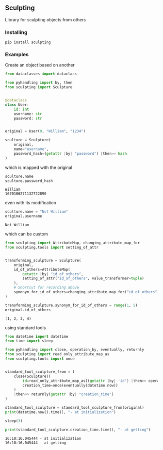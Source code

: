 ## Sculpting
Library for sculpting objects from others

### Installing
```pip install sculpting```

### Examples
Create an object based on another
```python
from dataclasses import dataclass

from pyhandling import by, then
from sculpting import Sculpture


@dataclass
class User:
    id: int
    username: str
    password: str


original = User(0, "William", "1234")

sculture = Sculpture(
    original,
    name="username",
    password_hash=(getattr |by| "password") |then>> hash
)
```

which is mapped with the original
```python
sculture.name
sculture.password_hash
```
```
William
1670106271132722890
```

even with its modification
```python
sculture.name = "Not William"
original.username
```
```
Not William
```

which can be custom
```python
from sculpting import AttributeMap, changing_attribute_map_for
from sculpting.tools import setting_of_attr


transforming_sculpture = Sculpture(
    original,
    id_of_others=AttributeMap(
        getattr |by| "id_of_others",
        setting_of_attr("id_of_others", value_transformer=tuple)
    ),
    # Shortcut for recording above
    synonym_for_id_of_others=changing_attribute_map_for("id_of_others", tuple)
)

transforming_sculpture.synonym_for_id_of_others = range(1, 5)
original.id_of_others
```
```
(1, 2, 3, 4)
```

using standard tools
```python
from datetime import datetime
from time import sleep

from pyhandling import close, operation_by, eventually, returnly
from sculpting import read_only_attribute_map_as
from sculpting.tools import once


standard_tool_sculpture_from = (
    close(Sculpture)(
        id=read_only_attribute_map_as((getattr |by| 'id') |then>> operation_by('*', 2)),
        creation_time=once(eventually(datetime.now))
    )
    |then>> returnly(getattr |by| "creation_time")
)

standard_tool_sculpture = standard_tool_sculpture_from(original)
print(datetime.now().time(), "- at initialization")

sleep(3)

print(standard_tool_sculpture.creation_time.time(), "- at getting")
```
```
16:10:16.045444 - at initialization
16:10:16.045444 - at getting
```
